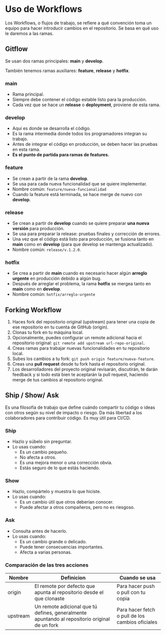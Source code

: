 # Uso de Workflows

Los Workflows, o flujos de trabajo, se refiere a qué convención toma un equipo para hacer introducir cambios en el repositorio. Se basa en qué uso le daremos a las ramas.

## Gitflow

Se usan dos ramas principales: **main** y **develop**. 

También tenemos ramas auxiliares: **feature**, **release** y **hotfix**.

### main

* Rama principal.
* Siempre debe contener el código estable listo para la producción.
* Cada vez que se hace un **release** o **deployment**, proviene de esta rama.

### develop

* Aquí es donde se desarrolla el código.
* Es la rama intermedia donde todos los programadores integran su trabajo.
* Antes de integrar el código en producción, se deben hacer las pruebas en esta rama.
* **Es el punto de partida para ramas de features.**

### feature

* Se crean a partir de la rama **develop**.
* Se usa para cada nueva funcionalidad que se quiere implementar.
* Nombre común: `feature/nueva-funcionalidad`
* Cuando la feature está terminada, se hace merge de nuevo con **develop**.

### release

* Se crean a partir de **develop** cuando se quiere preparar **una nueva versión** para producción.
* Se usa para preparar la release: pruebas finales y corrección de errores.
* Una vez que el código está listo para producción, se fusiona tanto en **main** como en **develop** (para que develop se mantenga actualizado).
* Nombre común: `release/v.1.2.0`.

### hotfix

* Se crea a partir de **main** cuando es necesario hacer algún **arreglo urgente** en producción debido a algún bug.
* Después de arreglar el problema, la rama **hotfix** se mergea tanto en **main** como en **develop**.
* Nombre común: `hotfix/arreglo-urgente`

## Forking Workflow

1. Haces fork del repositorio original (upstream) para tener una copia de ese repositorio en tu cuenta de GitHub (origin).
2. Clonas tu fork en tu máquina local.
3. Opcionalmente, puedes configurar un remote adicional hacia el repositorio original: `git remote add upstream url-repo-original`.
4. Creas ramas para trabajar nuevas funcionalidades en tu repositorio local. 
5. Subes los cambios a tu fork: `git push origin feature/nueva-feature`.
6. Creas una **pull request** desde tu fork hasta el repositorio original. 
7. Los desarrolladores del proyecto original revisarán, discutirán, te darán feedback y si todo está bien te aceptarán la pull request, haciendo merge de tus cambios al repositorio original.

## Ship / Show/ Ask

Es una filosofía de trabajo que define cuándo compartir tu código o ideas con otros según su nivel de impacto o riesgo. Da más libertad a los colaboradores para contribuir código. Es muy útil para CI/CD.

### Ship

- Hazlo y súbelo sin preguntar.
- Lo usas cuando:
  - Es un cambio pequeño.
  - No afecta a otros.
  - Es una mejora menor o una corrección obvia.
  - Estás seguro de lo que estás haciendo.

### Show

- Hazlo, compártelo y muestra lo que hiciste.
- Lo usas cuando:
  - Es un cambio útil que otros deberían conocer.
  - Puede afectar a otros compañeros, pero no es riesgoso.

### Ask

- Consulta antes de hacerlo.
- Lo usas cuando:
  - Es un cambio grande o delicado.
  - Puede tener consecuencias importantes.
  - Afecta a varias personas.

### Comparación de las tres acciones

| Nombre   | Definicion                                                                                     | Cuando se usa                                    |
|----------|------------------------------------------------------------------------------------------------|--------------------------------------------------|
| origin   | El remote por defecto que apunta al repositorio  desde el que clonaste                         | Para hacer push o pull con tu copia              |
| upstream | Un remote adicional que tú defines,  generalmente apuntando al repositorio original de un fork | Para hacer fetch o pull de los cambios oficiales |